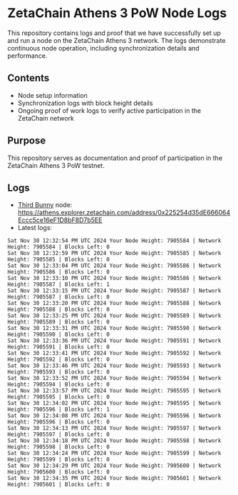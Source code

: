 # ZetaChain Athens 3 PoW Node Logs
This repository contains logs and proof that we have successfully set up and run a node on the ZetaChain Athens 3 network. The logs demonstrate continuous node operation, including synchronization details and performance.

## Contents
- Node setup information
- Synchronization logs with block height details
- Ongoing proof of work logs to verify active participation in the ZetaChain network

## Purpose
This repository serves as documentation and proof of participation in the ZetaChain Athens 3 PoW testnet.

## Logs

- [Third Bunny](https://thirdbunny.xyz/) node: https://athens.explorer.zetachain.com/address/0x225254d35dE666064Eccc5ce16eF1D8bF8D7b5EE
- Latest logs:
```
Sat Nov 30 12:32:54 PM UTC 2024 Your Node Height: 7905584 | Network Height: 7905584 | Blocks Left: 0
Sat Nov 30 12:32:59 PM UTC 2024 Your Node Height: 7905585 | Network Height: 7905585 | Blocks Left: 0
Sat Nov 30 12:33:04 PM UTC 2024 Your Node Height: 7905586 | Network Height: 7905586 | Blocks Left: 0
Sat Nov 30 12:33:10 PM UTC 2024 Your Node Height: 7905586 | Network Height: 7905587 | Blocks Left: 1
Sat Nov 30 12:33:15 PM UTC 2024 Your Node Height: 7905587 | Network Height: 7905587 | Blocks Left: 0
Sat Nov 30 12:33:20 PM UTC 2024 Your Node Height: 7905588 | Network Height: 7905588 | Blocks Left: 0
Sat Nov 30 12:33:25 PM UTC 2024 Your Node Height: 7905589 | Network Height: 7905589 | Blocks Left: 0
Sat Nov 30 12:33:31 PM UTC 2024 Your Node Height: 7905590 | Network Height: 7905590 | Blocks Left: 0
Sat Nov 30 12:33:36 PM UTC 2024 Your Node Height: 7905591 | Network Height: 7905591 | Blocks Left: 0
Sat Nov 30 12:33:41 PM UTC 2024 Your Node Height: 7905592 | Network Height: 7905592 | Blocks Left: 0
Sat Nov 30 12:33:46 PM UTC 2024 Your Node Height: 7905593 | Network Height: 7905593 | Blocks Left: 0
Sat Nov 30 12:33:52 PM UTC 2024 Your Node Height: 7905594 | Network Height: 7905594 | Blocks Left: 0
Sat Nov 30 12:33:57 PM UTC 2024 Your Node Height: 7905595 | Network Height: 7905595 | Blocks Left: 0
Sat Nov 30 12:34:02 PM UTC 2024 Your Node Height: 7905595 | Network Height: 7905596 | Blocks Left: 1
Sat Nov 30 12:34:08 PM UTC 2024 Your Node Height: 7905596 | Network Height: 7905596 | Blocks Left: 0
Sat Nov 30 12:34:13 PM UTC 2024 Your Node Height: 7905597 | Network Height: 7905597 | Blocks Left: 0
Sat Nov 30 12:34:18 PM UTC 2024 Your Node Height: 7905598 | Network Height: 7905598 | Blocks Left: 0
Sat Nov 30 12:34:24 PM UTC 2024 Your Node Height: 7905599 | Network Height: 7905599 | Blocks Left: 0
Sat Nov 30 12:34:29 PM UTC 2024 Your Node Height: 7905600 | Network Height: 7905600 | Blocks Left: 0
Sat Nov 30 12:34:35 PM UTC 2024 Your Node Height: 7905601 | Network Height: 7905601 | Blocks Left: 0
```
